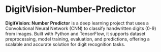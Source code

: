 # DigitVision-Number-Predictor
**DigitVision: Number Predictor** is a deep learning project that uses a Convolutional Neural Network (CNN) to classify handwritten digits (0-9) from images. Built with Python and TensorFlow, it supports dataset preprocessing, model training, evaluation, and predictions, offering a scalable and accurate solution for digit recognition tasks.
